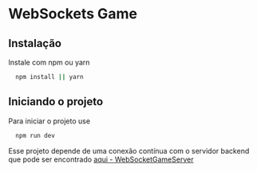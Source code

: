 
# WebSockets Game


## Instalação

Instale com npm ou yarn

```bash
  npm install || yarn
```
    
## Iniciando o projeto

Para iniciar o projeto use

```bash
  npm run dev
```
Esse projeto depende de uma conexão contínua com o servidor backend que pode ser encontrado [aqui - WebSocketGameServer](https://github.com/MarceloFortesGC/WebSocketGameServer)